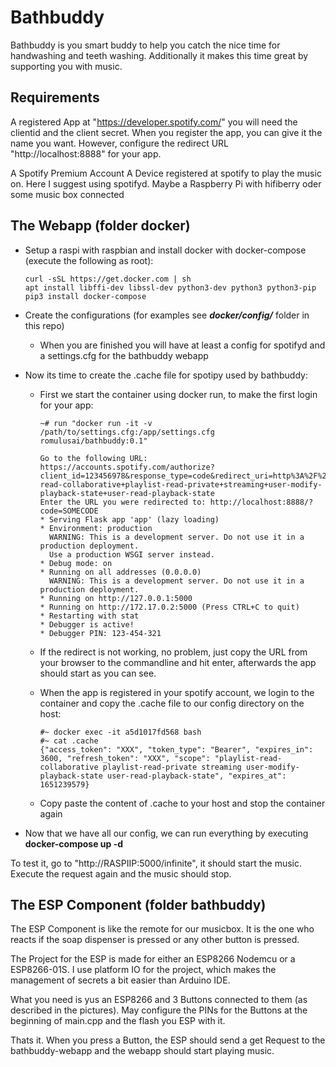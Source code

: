 # Bathbuddy

Bathbuddy is you smart buddy to help you catch the nice time for handwashing and teeth washing. Additionally it makes this time great by supporting you with music.


## Requirements

A registered App at "https://developer.spotify.com/" you will need the clientid and the client secret.
When you register the app, you can give it the name you want. However, configure the redirect URL "http://localhost:8888" for your app.

A Spotify Premium Account
A Device registered at spotify to play the music on. Here I suggest using spotifyd.
Maybe a Raspberry Pi with hifiberry oder some music box connected

## The Webapp (folder docker)

* Setup a raspi with raspbian and install docker with docker-compose (execute the following as root):

      curl -sSL https://get.docker.com | sh
      apt install libffi-dev libssl-dev python3-dev python3 python3-pip
      pip3 install docker-compose

* Create the configurations (for examples see ***docker/config/*** folder in this repo)
  * When you are finished you will have at least a config for spotifyd and a settings.cfg for the bathbuddy webapp

* Now its time to create the .cache file for spotipy used by bathbuddy:
  * First we start the container using docker run, to make the first login for your app:

        ~# run "docker run -it -v /path/to/settings.cfg:/app/settings.cfg romulusai/bathbuddy:0.1"

        Go to the following URL: https://accounts.spotify.com/authorize?client_id=123456978&response_type=code&redirect_uri=http%3A%2F%2Flocalhost%3A8888&scope=playlist-read-collaborative+playlist-read-private+streaming+user-modify-playback-state+user-read-playback-state
        Enter the URL you were redirected to: http://localhost:8888/?code=SOMECODE
        * Serving Flask app 'app' (lazy loading)
        * Environment: production
          WARNING: This is a development server. Do not use it in a production deployment.
          Use a production WSGI server instead.
        * Debug mode: on
        * Running on all addresses (0.0.0.0)
          WARNING: This is a development server. Do not use it in a production deployment.
        * Running on http://127.0.0.1:5000
        * Running on http://172.17.0.2:5000 (Press CTRL+C to quit)
        * Restarting with stat
        * Debugger is active!
        * Debugger PIN: 123-454-321
  * If the redirect is not working, no problem, just copy the URL from your browser to the commandline and hit enter, afterwards the app should start as you can see.
  * When the app is registered in your spotify account, we login to the container and copy the .cache file to our config directory on the host:

        #~ docker exec -it a5d1017fd568 bash
        #~ cat .cache
        {"access_token": "XXX", "token_type": "Bearer", "expires_in": 3600, "refresh_token": "XXX", "scope": "playlist-read-collaborative playlist-read-private streaming user-modify-playback-state user-read-playback-state", "expires_at": 1651239579}
  * Copy paste the content of .cache to your host and stop the container again

* Now that we have all our config, we can run everything by executing **docker-compose up -d**

To test it, go to "http://RASPIIP:5000/infinite", it should start the music. Execute the request again and the music should stop.

## The ESP Component (folder bathbuddy)

The ESP Component is like the remote for our musicbox. It is the one who reacts if the soap dispenser is pressed or any other button is pressed.

The Project for the ESP is made for either an ESP8266 Nodemcu or a ESP8266-01S. I use platform IO for the project, which makes the management of secrets a bit easier than Arduino IDE.

What you need is yus an ESP8266 and 3 Buttons connected to them (as described in the pictures). May configure the PINs for the Buttons at the beginning of main.cpp and the flash you ESP with it.

Thats it. When you press a Button, the ESP should send a get Request to the bathbuddy-webapp and the webapp should start playing music.
